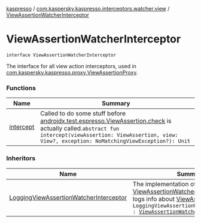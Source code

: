 [kaspresso](../../index.md) / [com.kaspersky.kaspresso.interceptors.watcher.view](../index.md) / [ViewAssertionWatcherInterceptor](./index.md)

# ViewAssertionWatcherInterceptor

`interface ViewAssertionWatcherInterceptor`

The interface for all view action interceptors, used in [com.kaspersky.kaspresso.proxy.ViewAssertionProxy](../../com.kaspersky.kaspresso.proxy/-view-assertion-proxy/index.md).

### Functions

| Name | Summary |
|---|---|
| [intercept](intercept.md) | Called to do some stuff before [androidx.test.espresso.ViewAssertion.check](#) is actually called.`abstract fun intercept(viewAssertion: ViewAssertion, view: View?, exception: NoMatchingViewException?): Unit` |

### Inheritors

| Name | Summary |
|---|---|
| [LoggingViewAssertionWatcherInterceptor](../../com.kaspersky.kaspresso.interceptors.watcher.view.impl.logging/-logging-view-assertion-watcher-interceptor/index.md) | The implementation of [ViewAssertionWatcherInterceptor](./index.md) that logs info about [ViewAssertion](#).`class LoggingViewAssertionWatcherInterceptor : `[`ViewAssertionWatcherInterceptor`](./index.md) |

